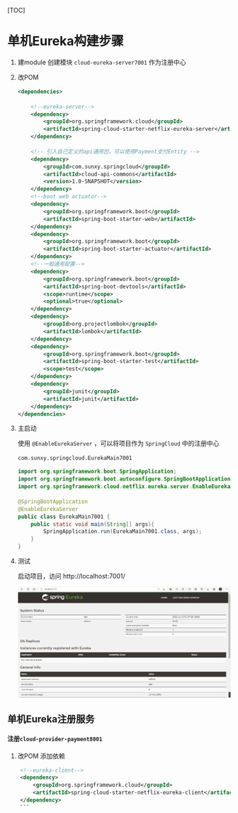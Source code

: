 [TOC]

# 单机Eureka构建步骤

1. 建module
    创建模块 `cloud-eureka-server7001` 作为注册中心
2. 改POM

    ```xml
    <dependencies>

        <!--eureka-server-->
        <dependency>
            <groupId>org.springframework.cloud</groupId>
            <artifactId>spring-cloud-starter-netflix-eureka-server</artifactId>
        </dependency>

        <!-- 引入自己定义的api通用包，可以使用Payment支付Entity -->
        <dependency>
            <groupId>com.sunxy.springcloud</groupId>
            <artifactId>cloud-api-commons</artifactId>
            <version>1.0-SNAPSHOT</version>
        </dependency>
        <!--boot web actuator-->
        <dependency>
            <groupId>org.springframework.boot</groupId>
            <artifactId>spring-boot-starter-web</artifactId>
        </dependency>
        <dependency>
            <groupId>org.springframework.boot</groupId>
            <artifactId>spring-boot-starter-actuator</artifactId>
        </dependency>
        <!--一般通用配置-->
        <dependency>
            <groupId>org.springframework.boot</groupId>
            <artifactId>spring-boot-devtools</artifactId>
            <scope>runtime</scope>
            <optional>true</optional>
        </dependency>
        <dependency>
            <groupId>org.projectlombok</groupId>
            <artifactId>lombok</artifactId>
        </dependency>
        <dependency>
            <groupId>org.springframework.boot</groupId>
            <artifactId>spring-boot-starter-test</artifactId>
            <scope>test</scope>
        </dependency>
        <dependency>
            <groupId>junit</groupId>
            <artifactId>junit</artifactId>
        </dependency>
    </dependencies>

    ```
3. 主启动

    使用 `@EnableEurekaServer` ，可以将项目作为 `SpringCloud` 中的注册中心

    `com.sunxy.springcloud.EurekaMain7001`

    ```java
    import org.springframework.boot.SpringApplication;
    import org.springframework.boot.autoconfigure.SpringBootApplication;
    import org.springframework.cloud.netflix.eureka.server.EnableEurekaServer;

    @SpringBootApplication
    @EnableEurekaServer
    public class EurekaMain7001 {
        public static void main(String[] args){
            SpringApplication.run(EurekaMain7001.class, args);
        }
    }
    ```
4. 测试

    启动项目，访问 http://localhost:7001/

    ![图 5](../statics/3.2_%E5%8D%95%E6%9C%BAEureka%E6%9E%84%E5%BB%BA%E6%AD%A5%E9%AA%A4-%E6%B5%8B%E8%AF%95eureka.png)  

## 单机Eureka注册服务
#### 注册`cloud-provider-payment8001`
1. 改POM
    添加依赖
```xml
    <!--eureka-client-->
    <dependency>
        <groupId>org.springframework.cloud</groupId>
        <artifactId>spring-cloud-starter-netflix-eureka-client</artifactId>
    </dependency>
    ```

